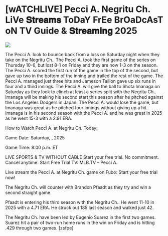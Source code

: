 # [wATCHLIVE] Pecci A. Negritu Ch. LiVe 𝐒𝐭𝐫𝐞𝐚𝐦𝐬 ToDaY FrEe BrOaDcAsT oN TV Guide & 𝐒𝐭𝐫𝐞𝐚𝐦𝐢𝐧𝐠  2025  
  
  
[![](https://i.imgur.com/qSNzIqt.png)](https://movie.rssnews.media/qGoHCCqC.php)  
  
The Pecci A. look to bounce back from a loss on Saturday night when they take on the Negritu Ch.. The Pecci A. took the first game of the series on Thursday 10-6, but lost 8-1 on Friday and they are now 1-3 on the season. The Pecci A. scored the first run of the game in the top of the second, but gave up two in the bottom of the inning and trailed the rest of the game. The Pecci A. managed just three hits and Jameson Taillon gave up six runs in four and a third innings. The Pecci A. will give the ball to Shota Imanaga on Saturday as they look to clinch at least a series split with the Negritu Ch.. Imanaga will be making his second start this season after he pitched against the Los Angeles Dodgers in Japan. The Pecci A. would lose the game, but Imanaga was great as he pitched four innings without giving up a hit. Imanaga is in his second season with the Pecci A. and he was great in 2025 as he went 15-3 with a 2.91 ERA.

How to Watch Pecci A. at Negritu Ch. Today:

Game Date: Saturday, , 2025

Game Time: 8:00 p.m. ET

LIVE SPORTS & TV WITHOUT CABLE
Start your free trial. No commitment. Cancel anytime.
Start Free Trial
TV: MLB.TV – Pecci A.

Live stream the Pecci A. at Negritu Ch. game on Fubo: Start your free trial now!

The Negritu Ch. will counter with Brandon Pfaadt as they try and win a second straight game.

Pfaadt is entering his third season with the Negritu Ch.. He went 11-10 in 2025 with a 4.71 ERA. He struck out 185 last season and walked just 42.

The Negritu Ch. have been led by Eugenio Suarez in the first two games. Suarez hit a pair of two-run home runs in the win on Friday and is hitting .429 through two games. [zsfpe]